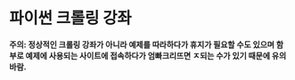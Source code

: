 # 파이썬 크롤링 강좌

**주의: 정상적인 크롤링 강좌가 아니라 예제를 따라하다가 휴지가 필요할 수도 있으며 함부로 예제에 사용되는 사이트에 접속하다가 엄빠크리뜨면 ㅈ되는 수가 있기 때문에 유의바람.**
